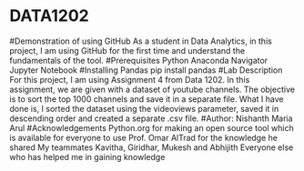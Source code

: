 # DATA1202
#Demonstration of using GitHub
  As a student in Data Analytics, in this project, I am using GitHub for the first time and understand the fundamentals of the tool.
#Prerequisites
  Python 
  Anaconda Navigator
  Jupyter Notebook
#Installing
  Pandas
  pip install pandas
#Lab Description
  For this project, I am using Assignment 4 from Data 1202. In this assignment, we are given with a dataset of youtube channels. The objective is to sort the top 1000 channels and save it in a separate file. What I have done is, I sorted the dataset using the videoviews parameter, saved it in descending order and created a separate .csv file. 
#Author: Nishanth Maria Arul
#Acknowledgements
  Python.org for making an open source tool which is available for everyone to use
  Prof. Omar AlTrad for the knowledge he shared
  My teammates Kavitha, Giridhar, Mukesh and Abhijith
  Everyone else who has helped me in gaining knowledge 
